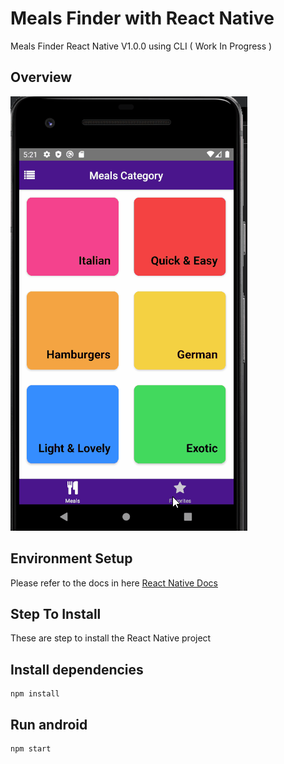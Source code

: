 # Meals Finder with React Native

Meals Finder React Native V1.0.0 using CLI ( Work In Progress )

## Overview

![Meals App OverView](./Meals.gif)

## Environment Setup

Please refer to the docs in here [React Native Docs](https://reactnative.dev/docs/environment-setup)

## Step To Install

These are step to install the React Native project

## Install dependencies

```
npm install
```

## Run android

```
npm start
```
